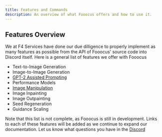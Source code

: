 ```yaml
---
title: Features and Commands
description: An overview of what Fooocus offers and how to use it.
---
```


## Features Overview

We at F4 Services have done our due dilligence to properly implement as many features as possible from the API of Fooocus'
source code into Discord itself. Here is a general list of features we offer with Fooocus
 - Text-to-Image Generation
 - Image-to-Image Generation
 - [GPT-2 Assisted Prompting](/docs/efficient-prompting)
 - Performance Models
 - [Image Manipulation](/docs/image-manipulation)
 - Image Inpainting
 - Image Outpainting
 - Seed Regeneration
 - Guidance Scaling

Note that this list is not complete, as Fooocus is still in development. Links to each of these features will be added as we continue to 
expand our documentation. Let us know what questions you have in the [Discord](https://discord.com/invite/uHH4y2eEUQ)


